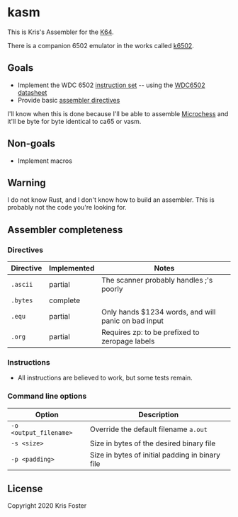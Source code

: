 # kasm

This is Kris's Assembler for the [K64](https://github.com/transitorykris/krisos).

There is a companion 6502 emulator in the works called [k6502](https://github.com/transitorykris/k6502).

## Goals

 * Implement the WDC 6502 [instruction set](instructions.md) -- using the [WDC6502 datasheet](https://eater.net/datasheets/w65c02s.pdf)
 * Provide basic [assembler directives](directives.md)

I'll know when this is done because I'll be able to assemble [Microchess](https://en.wikipedia.org/wiki/Microchess) and it'll be byte for byte identical to ca65 or vasm.

## Non-goals

 * Implement macros

## Warning

I do not know Rust, and I don't know how to build an assembler. This is probably not the code you're looking for.

## Assembler completeness

### Directives

|Directive|Implemented|Notes|
|---------|-----------|-----|
|`.ascii`   |partial    |The scanner probably handles ;'s poorly|
|`.bytes`   |complete   ||
|`.equ`     |partial    |Only hands $1234 words, and will panic on bad input|
|`.org`     |partial    |Requires zp: to be prefixed to zeropage labels|

### Instructions

 * All instructions are believed to work, but some tests remain.

### Command line options

|Option|Description|
|------|-----------|
|`-o <output_filename>`|Override the default filename `a.out`|
|`-s <size>`|Size in bytes of the desired binary file|
|`-p <padding>`|Size in bytes of initial padding in binary file|

## License

Copyright 2020 Kris Foster